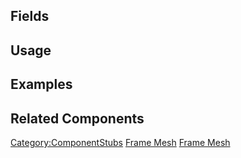 <languages></languages> <translate>

## Fields

## Usage

## Examples

## Related Components

</translate>

[Category:ComponentStubs](Category:ComponentStubs "wikilink") [Frame
Mesh](Category:Components{{#translation:}} "wikilink") [Frame
Mesh](Category:Components:Assets:Procedural_Meshes{{#translation:}} "wikilink")
